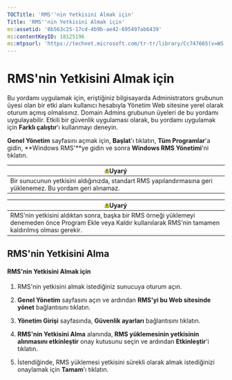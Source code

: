 ```yaml
---
TOCTitle: 'RMS''nin Yetkisini Almak için'
Title: 'RMS''nin Yetkisini Almak için'
ms:assetid: '8b563c25-17cd-4b9b-ae42-695497ab6439'
ms:contentKeyID: 18125196
ms:mtpsurl: 'https://technet.microsoft.com/tr-tr/library/Cc747665(v=WS.10)'
---
```


RMS'nin Yetkisini Almak için
============================

Bu yordamı uygulamak için, eriştiğiniz bilgisayarda Administrators grubunun üyesi olan bir etki alanı kullanıcı hesabıyla Yönetim Web sitesine yerel olarak oturum açmış olmalısınız. Domain Admins grubunun üyeleri de bu yordamı uygulayabilir. Etkili bir güvenlik uygulaması olarak, bu yordamı uygulamak için **Farklı çalıştır**'ı kullanmayı deneyin.

**Genel Yönetim** sayfasını açmak için, **Başlat**'ı tıklatın, **Tüm Programlar**'a gidin, **Windows RMS'**ye gidin ve sonra **Windows RMS Yönetimi**'ni tıklatın.

| ![](images/Cc747665.Warning(WS.10).gif)Uyarý                                    |
|--------------------------------------------------------------------------------------------------------------|
| Bir sunucunun yetkisini aldığınızda, standart RMS yapılandırmasına geri yüklenemez. Bu yordam geri alınamaz. |

| ![](images/Cc747665.Warning(WS.10).gif)Uyarý                                                                                         |
|-------------------------------------------------------------------------------------------------------------------------------------------------------------------|
| RMS'nin yetkisini aldıktan sonra, başka bir RMS örneği yüklemeyi denemeden önce Program Ekle veya Kaldır kullanılarak RMS'nin tamamen kaldırılmış olması gerekir. |

RMS'nin Yetkisini Alma
----------------------

#### RMS'nin Yetkisini Almak için

1.  RMS'nin yetkisini almak istediğiniz sunucuya oturum açın.

2.  **Genel Yönetim** sayfasını açın ve ardından **RMS'yi bu Web sitesinde yönet** bağlantısını tıklatın.

3.  **Yönetim Girişi** sayfasında, **Güvenlik ayarları** bağlantısını tıklatın.

4.  **RMS'nin Yetkisini Alma** alanında, **RMS yüklemesinin yetkisinin alınmasını etkinleştir** onay kutusunu seçin ve ardından **Etkinleştir**'i tıklatın.

5.  İstendiğinde, RMS yüklemesi yetkisini sürekli olarak almak istediğinizi onaylamak için **Tamam**'ı tıklatın.
